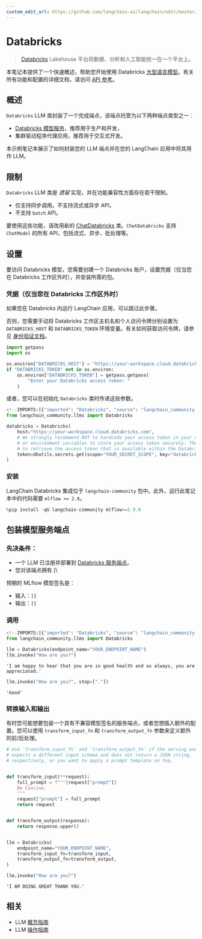 ```yaml
---
custom_edit_url: https://github.com/langchain-ai/langchain/edit/master/docs/docs/integrations/llms/databricks.ipynb
---
```

# Databricks

> [Databricks](https://www.databricks.com/) Lakehouse 平台将数据、分析和人工智能统一在一个平台上。


本笔记本提供了一个快速概述，帮助您开始使用 Databricks [大型语言模型](https://python.langchain.com/docs/concepts/#llms)。有关所有功能和配置的详细文档，请访问 [API 参考](https://python.langchain.com/api_reference/community/llms/langchain_community.llms.databricks.Databricks.html)。

## 概述

`Databricks` LLM 类封装了一个完成端点，该端点托管为以下两种端点类型之一：

* [Databricks 模型服务](https://docs.databricks.com/en/machine-learning/model-serving/index.html)，推荐用于生产和开发，
* 集群驱动程序代理应用，推荐用于交互式开发。

本示例笔记本展示了如何封装您的 LLM 端点并在您的 LangChain 应用中将其用作 LLM。

## 限制

`Databricks` LLM 类是 *遗留* 实现，并在功能兼容性方面存在若干限制。

* 仅支持同步调用。不支持流式或异步 API。
* 不支持 `batch` API。

要使用这些功能，请改用新的 [ChatDatabricks](https://python.langchain.com/docs/integrations/chat/databricks) 类。`ChatDatabricks` 支持 `ChatModel` 的所有 API，包括流式、异步、批处理等。


## 设置

要访问 Databricks 模型，您需要创建一个 Databricks 账户，设置凭据（仅当您在 Databricks 工作区外时），并安装所需的包。

### 凭据（仅当您在 Databricks 工作区外时）

如果您在 Databricks 内运行 LangChain 应用，可以跳过此步骤。

否则，您需要手动将 Databricks 工作区主机名和个人访问令牌分别设置为 `DATABRICKS_HOST` 和 `DATABRICKS_TOKEN` 环境变量。有关如何获取访问令牌，请参见 [身份验证文档](https://docs.databricks.com/en/dev-tools/auth/index.html#databricks-personal-access-tokens)。


```python
import getpass
import os

os.environ["DATABRICKS_HOST"] = "https://your-workspace.cloud.databricks.com"
if "DATABRICKS_TOKEN" not in os.environ:
    os.environ["DATABRICKS_TOKEN"] = getpass.getpass(
        "Enter your Databricks access token: "
    )
```

或者，您可以在初始化 `Databricks` 类时传递这些参数。


```python
<!--IMPORTS:[{"imported": "Databricks", "source": "langchain_community.llms", "docs": "https://python.langchain.com/api_reference/community/llms/langchain_community.llms.databricks.Databricks.html", "title": "Databricks"}]-->
from langchain_community.llms import Databricks

databricks = Databricks(
    host="https://your-workspace.cloud.databricks.com",
    # We strongly recommend NOT to hardcode your access token in your code, instead use secret management tools
    # or environment variables to store your access token securely. The following example uses Databricks Secrets
    # to retrieve the access token that is available within the Databricks notebook.
    token=dbutils.secrets.get(scope="YOUR_SECRET_SCOPE", key="databricks-token"),  # noqa: F821
)
```

### 安装

LangChain Databricks 集成位于 `langchain-community` 包中。此外，运行此笔记本中的代码需要 `mlflow >= 2.9`。


```python
%pip install -qU langchain-community mlflow>=2.9.0
```

## 包装模型服务端点

### 先决条件：

* 一个 LLM 已注册并部署到 [Databricks 服务端点](https://docs.databricks.com/machine-learning/model-serving/index.html)。
* 您对该端点拥有 [\

预期的 MLflow 模型签名是：

* 输入：`[{`
* 输出：`[{`


### 调用


```python
<!--IMPORTS:[{"imported": "Databricks", "source": "langchain_community.llms", "docs": "https://python.langchain.com/api_reference/community/llms/langchain_community.llms.databricks.Databricks.html", "title": "Databricks"}]-->
from langchain_community.llms import Databricks

llm = Databricks(endpoint_name="YOUR_ENDPOINT_NAME")
llm.invoke("How are you?")
```



```output
'I am happy to hear that you are in good health and as always, you are appreciated.'
```



```python
llm.invoke("How are you?", stop=["."])
```



```output
'Good'
```


### 转换输入和输出

有时您可能想要包装一个具有不兼容模型签名的服务端点，或者您想插入额外的配置。您可以使用 `transform_input_fn` 和 `transform_output_fn` 参数来定义额外的前/后处理。


```python
# Use `transform_input_fn` and `transform_output_fn` if the serving endpoint
# expects a different input schema and does not return a JSON string,
# respectively, or you want to apply a prompt template on top.


def transform_input(**request):
    full_prompt = f"""{request["prompt"]}
    Be Concise.
    """
    request["prompt"] = full_prompt
    return request


def transform_output(response):
    return response.upper()


llm = Databricks(
    endpoint_name="YOUR_ENDPOINT_NAME",
    transform_input_fn=transform_input,
    transform_output_fn=transform_output,
)

llm.invoke("How are you?")
```



```output
'I AM DOING GREAT THANK YOU.'
```



## 相关

- LLM [概念指南](/docs/concepts/#llms)
- LLM [操作指南](/docs/how_to/#llms)
